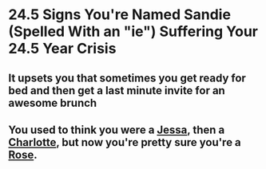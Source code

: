 24.5 Signs You're Named Sandie (Spelled With an "ie") Suffering Your 24.5 Year Crisis
====

It upsets you that sometimes you get ready for bed and then get a last minute invite for an awesome brunch
----

You used to think you were a [Jessa](http://girls.wikia.com/wiki/Jessa_Johansson), then a [Charlotte](http://en.wikipedia.org/wiki/Charlotte_York), but now you're pretty sure you're a [Rose](http://en.wikipedia.org/wiki/Rose_Nylund).
----
